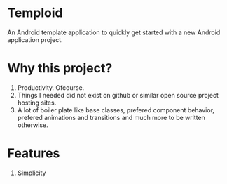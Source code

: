 Temploid
========

An Android template application to quickly get started with a new Android application project.


Why this project?
====================
1. Productivity. Ofcourse.
2. Things I needed did not exist on github or similar open source project hosting sites.
3. A lot of boiler plate like base classes, prefered component behavior, prefered animations and transitions and much more to be written otherwise.


Features
=========
1. Simplicity